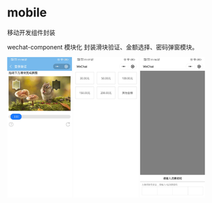 # mobile
移动开发组件封装

wechat-component 模块化
封装滑块验证、金额选择、密码弹窗模块。

<img style='display:inline-block;width:30%!important;' src='https://github.com/wangcheng-git/mobile/blob/master/view-images/wechat-componen/view1.jpg' >
<img style='display:inline-block;width:30%!important;' src='https://github.com/wangcheng-git/mobile/blob/master/view-images/wechat-componen/view2.jpg' >
<img style='display:inline-block;width:30%!important;' src='https://github.com/wangcheng-git/mobile/blob/master/view-images/wechat-componen/view3.jpg' >
